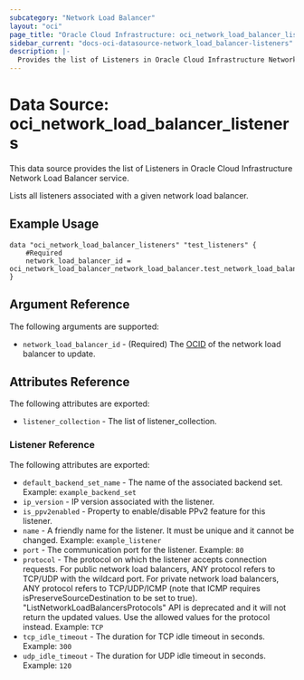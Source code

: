 ```yaml
---
subcategory: "Network Load Balancer"
layout: "oci"
page_title: "Oracle Cloud Infrastructure: oci_network_load_balancer_listeners"
sidebar_current: "docs-oci-datasource-network_load_balancer-listeners"
description: |-
  Provides the list of Listeners in Oracle Cloud Infrastructure Network Load Balancer service
---
```


# Data Source: oci_network_load_balancer_listeners
This data source provides the list of Listeners in Oracle Cloud Infrastructure Network Load Balancer service.

Lists all listeners associated with a given network load balancer.

## Example Usage

```hcl
data "oci_network_load_balancer_listeners" "test_listeners" {
	#Required
	network_load_balancer_id = oci_network_load_balancer_network_load_balancer.test_network_load_balancer.id
}
```

## Argument Reference

The following arguments are supported:

* `network_load_balancer_id` - (Required) The [OCID](https://docs.cloud.oracle.com/iaas/Content/General/Concepts/identifiers.htm) of the network load balancer to update.


## Attributes Reference

The following attributes are exported:

* `listener_collection` - The list of listener_collection.

### Listener Reference

The following attributes are exported:

* `default_backend_set_name` - The name of the associated backend set.  Example: `example_backend_set` 
* `ip_version` - IP version associated with the listener.
* `is_ppv2enabled` - Property to enable/disable PPv2 feature for this listener.
* `name` - A friendly name for the listener. It must be unique and it cannot be changed.  Example: `example_listener` 
* `port` - The communication port for the listener.  Example: `80` 
* `protocol` - The protocol on which the listener accepts connection requests. For public network load balancers, ANY protocol refers to TCP/UDP with the wildcard port. For private network load balancers, ANY protocol refers to TCP/UDP/ICMP (note that ICMP requires isPreserveSourceDestination to be set to true). "ListNetworkLoadBalancersProtocols" API is deprecated and it will not return the updated values. Use the allowed values for the protocol instead.  Example: `TCP` 
* `tcp_idle_timeout` - The duration for TCP idle timeout in seconds. Example: `300` 
* `udp_idle_timeout` - The duration for UDP idle timeout in seconds. Example: `120` 

